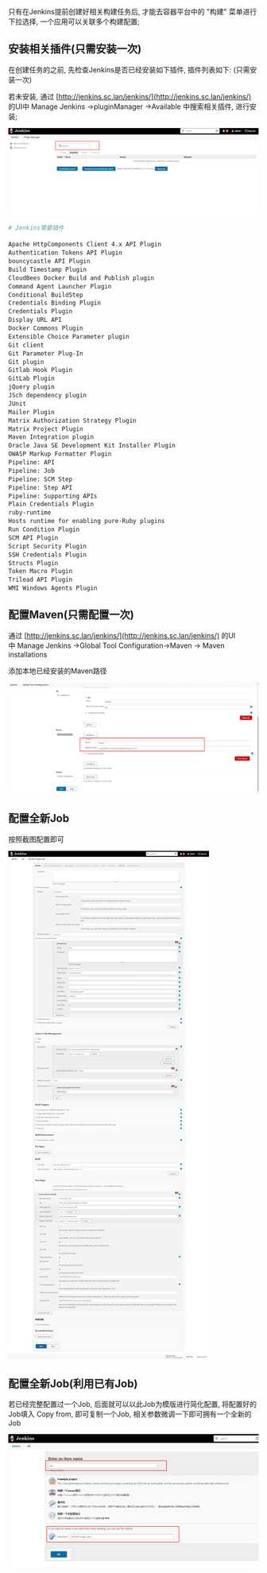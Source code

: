 只有在Jenkins提前创建好相关构建任务后, 才能去容器平台中的 "构建" 菜单进行下拉选择, 一个应用可以关联多个构建配置;

## 安装相关插件(只需安装一次)
在创建任务的之前, 先检查Jenkins是否已经安装如下插件, 插件列表如下: (只需安装一次)

若未安装, 通过 [http://jenkins.sc.lan/jenkins/](http://jenkins.sc.lan/jenkins/)  的UI中 Manage Jenkins ->pluginManager ->Available 中搜索相关插件, 进行安装;

![image1.png](./img/Jenkins中创建构建任务/image1.png)

```bash
# Jenkins需要插件

Apache HttpComponents Client 4.x API Plugin
Authentication Tokens API Plugin
bouncycastle API Plugin
Build Timestamp Plugin
CloudBees Docker Build and Publish plugin
Command Agent Launcher Plugin
Conditional BuildStep
Credentials Binding Plugin
Credentials Plugin
Display URL API
Docker Commons Plugin
Extensible Choice Parameter plugin
Git client
Git Parameter Plug-In
Git plugin
Gitlab Hook Plugin
GitLab Plugin
jQuery plugin
JSch dependency plugin
JUnit
Mailer Plugin
Matrix Authorization Strategy Plugin
Matrix Project Plugin
Maven Integration plugin
Oracle Java SE Development Kit Installer Plugin
OWASP Markup Formatter Plugin
Pipeline: API
Pipeline: Job
Pipeline: SCM Step
Pipeline: Step API
Pipeline: Supporting APIs
Plain Credentials Plugin
ruby-runtime
Hosts runtime for enabling pure-Ruby plugins
Run Condition Plugin
SCM API Plugin
Script Security Plugin
SSH Credentials Plugin
Structs Plugin
Token Macro Plugin
Trilead API Plugin
WMI Windows Agents Plugin
```

## 配置Maven(只需配置一次)

通过 [http://jenkins.sc.lan/jenkins/](http://jenkins.sc.lan/jenkins/)  的UI中 Manage Jenkins ->Global Tool Configuration->Maven -> Maven installations

添加本地已经安装的Maven路径

![image2.png](./img/Jenkins中创建构建任务/image2.png)

## 配置全新Job
按照截图配置即可

![image3.png](./img/Jenkins中创建构建任务/image3.png)

## 配置全新Job(利用已有Job)
若已经完整配置过一个Job, 后面就可以以此Job为模版进行简化配置, 将配置好的Job填入 Copy from, 即可复制一个Job, 相关参数微调一下即可拥有一个全新的Job

![image4.png](./img/Jenkins中创建构建任务/image4.png)
